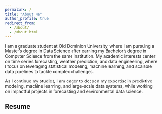```yaml
---
permalink: /
title: "About Me"
author_profile: true
redirect_from:
  - /about/
  - /about.html
---
```

I am a graduate student at Old Dominion University, where I am pursuing a Master’s degree in Data Science after earning my Bachelor’s degree in Computer Science from the same institution.
My academic interests center on time series forecasting, weather prediction, and data engineering, where I focus on leveraging statistical modeling, machine learning, and scalable data pipelines to tackle complex challenges.

As I continue my studies, I am eager to deepen my expertise in predictive modeling, machine learning, and large-scale data systems, while working on impactful projects in forecasting and environmental data science.

## Resume

<object data="../assets/resume.pdf" width="1000" height="1000" type='application/pdf'></object>
